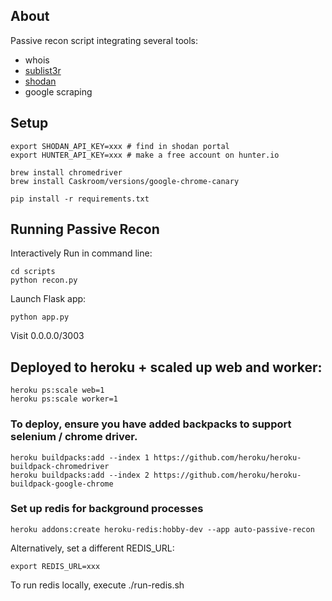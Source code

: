 ## About

Passive recon script integrating several tools:

- whois
- [sublist3r](https://github.com/aboul3la/Sublist3r)
- [shodan](https://www.shodan.io/)
- google scraping

## Setup

```
export SHODAN_API_KEY=xxx # find in shodan portal
export HUNTER_API_KEY=xxx # make a free account on hunter.io

brew install chromedriver
brew install Caskroom/versions/google-chrome-canary

pip install -r requirements.txt
```

## Running Passive Recon

Interactively Run in command line:

```
cd scripts
python recon.py
```

Launch Flask app:

```
python app.py
```

Visit 0.0.0.0/3003

## Deployed to heroku + scaled up web and worker:

```
heroku ps:scale web=1
heroku ps:scale worker=1
```

### To deploy, ensure you have added backpacks to support selenium / chrome driver.

```
heroku buildpacks:add --index 1 https://github.com/heroku/heroku-buildpack-chromedriver
heroku buildpacks:add --index 2 https://github.com/heroku/heroku-buildpack-google-chrome
```

### Set up redis for background processes

```
heroku addons:create heroku-redis:hobby-dev --app auto-passive-recon
```

Alternatively, set a different REDIS_URL:

```
export REDIS_URL=xxx
```

To run redis locally, execute ./run-redis.sh
